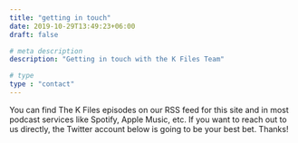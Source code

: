 ```yaml
---
title: "getting in touch"
date: 2019-10-29T13:49:23+06:00
draft: false

# meta description
description: "Getting in touch with the K Files Team"

# type
type : "contact"
---
```


You can find The K Files episodes on our RSS feed for this site and in most podcast services like Spotify, Apple Music, etc. If you want to reach out to us directly, the Twitter account below is going to be your best bet. Thanks!
